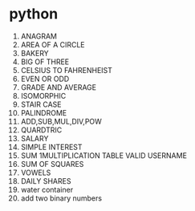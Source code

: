 # python
1. ANAGRAM
2. AREA OF A CIRCLE
3. BAKERY
4. BIG OF THREE
5. CELSIUS TO FAHRENHEIST
6. EVEN OR ODD
7. GRADE AND AVERAGE
8. ISOMORPHIC
9. STAIR CASE
10. PALINDROME
11. ADD,SUB,MUL,DIV,POW
12. QUARDTRIC
13. SALARY
14. SIMPLE INTEREST
15. SUM 1MULTIPLICATION TABLE VALID USERNAME
16. SUM OF SQUARES
17. VOWELS
18. DAILY SHARES
19. water container
20. add two binary numbers
